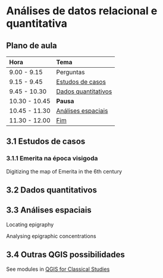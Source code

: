 # Análises de datos relacional e quantitativa

## Plano de aula

| **Hora**         |   **Tema**   |
|:--------------|:-----------|
| 9.00 - 9.15 | Perguntas |
| 9.15 - 9.45 | [Estudos de casos](https://github.com/Toletum-Network/QGIS_Classical_Studies/blob/master/M%C3%A9todos_espaciais_para_os_visigodos/3.%20An%C3%A1lises_de_datos_relacional_e_quantitativa.md#31-estudos-de-casos)  |
| 9.45 - 10.30 | [Dados quantitativos](https://github.com/Toletum-Network/QGIS_Classical_Studies/blob/master/M%C3%A9todos_espaciais_para_os_visigodos/3.%20An%C3%A1lises_de_datos_relacional_e_quantitativa.md#32-dados-quantitativos)|
| 10.30 - 10.45 | **Pausa** | 
| 10.45 - 11.30 | [Análises espaciais](https://github.com/Toletum-Network/QGIS_Classical_Studies/blob/master/M%C3%A9todos_espaciais_para_os_visigodos/3.%20An%C3%A1lises_de_datos_relacional_e_quantitativa.md#33-an%C3%A1lises-espaciais) |
| 11.30 - 12.00 | [Fim](https://github.com/Toletum-Network/QGIS_Classical_Studies/blob/master/M%C3%A9todos_espaciais_para_os_visigodos/3.%20An%C3%A1lises_de_datos_relacional_e_quantitativa.md#34-outras-qgis-possibilidades) |

## 3.1 Estudos de casos

### 3.1.1 Emerita na época visigoda

Digitizing the map of Emerita in the 6th century

## 3.2 Dados quantitativos

## 3.3 Análises espaciais
Locating epigraphy 

Analysing epigraphic concentrations


## 3.4 Outras QGIS possibilidades
See modules in [QGIS for Classical Studies](https://github.com/Toletum-Network/QGIS_Classical_Studies/blob/master/README.md#qgis-online-course-for-classical-studies)

